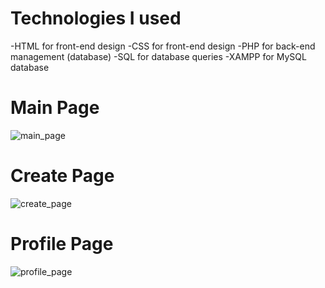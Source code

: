 # Technologies I used
-HTML for front-end design
-CSS for front-end design
-PHP for back-end management (database)
-SQL for database queries
-XAMPP for MySQL database

# Main Page
![main_page](https://drive.google.com/file/d/1IdXRfpNQYN6y5ywpsCbsl2h1N7H8luN4/view?usp=drive_link)

# Create Page
![create_page](https://drive.google.com/file/d/1p1Lk1xa9BgKJNKtaX3YmTVGXowciklui/view?usp=drive_link)

# Profile Page
![profile_page](https://drive.google.com/file/d/1p1Lk1xa9BgKJNKtaX3YmTVGXowciklui/view?usp=drive_link)
